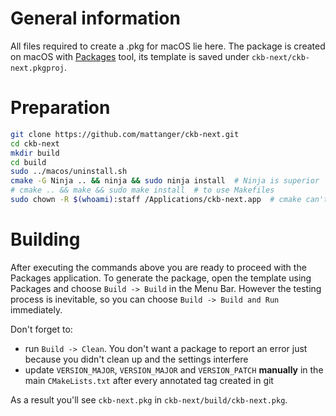 # General information

All files required to create a .pkg for macOS lie here. The package is created on macOS with [Packages](http://s.sudre.free.fr/Software/Packages/about.html) tool, its template is saved under `ckb-next/ckb-next.pkgproj`.

# Preparation

```bash
git clone https://github.com/mattanger/ckb-next.git
cd ckb-next
mkdir build
cd build
sudo ../macos/uninstall.sh
cmake -G Ninja .. && ninja && sudo ninja install  # Ninja is superior
# cmake .. && make && sudo make install  # to use Makefiles
sudo chown -R $(whoami):staff /Applications/ckb-next.app  # cmake can't chown
```

# Building

After executing the commands above you are ready to proceed with the Packages application. To generate the package, open the template using Packages and choose `Build -> Build` in the Menu Bar. However the testing process is inevitable, so you can choose `Build -> Build and Run` immediately.

Don't forget to:
* run `Build -> Clean`. You don't want a package to report an error just because you didn't clean up and the settings interfere
* update `VERSION_MAJOR`, `VERSION_MAJOR` and `VERSION_PATCH` **manually** in the main `CMakeLists.txt` after every annotated tag created in git

As a result you'll see `ckb-next.pkg` in `ckb-next/build/ckb-next.pkg`.
